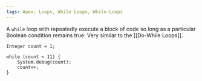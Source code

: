 ```yaml
---
tags: Apex, Loops, While Loops, While-Loops
---
```

A `while` loop with repeatedly execute a block of code so long as a particular Boolean condition remains true. Very similar to the [[Do-While Loops]].
```
Integer count = 1;

while (count < 11) {
    System.debug(count);
    count++;
}
```